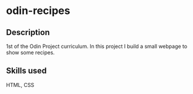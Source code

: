 # odin-recipes

## Description

1st of the Odin Project curriculum.
In this project I build a small webpage to show some recipes.

## Skills used

HTML, CSS